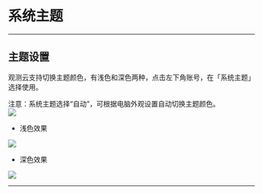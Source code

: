 # 系统主题
---


## 主题设置

观测云支持切换主题颜色，有浅色和深色两种，点击左下角账号，在「系统主题」选择使用。

注意：系统主题选择“自动”，可根据电脑外观设置自动切换主题颜色。<br />![](img/3.high_performance_1.png)

- 浅色效果

![](img/08_color_02.png)

- 深色效果

![](img/08_color_03.png)


---


